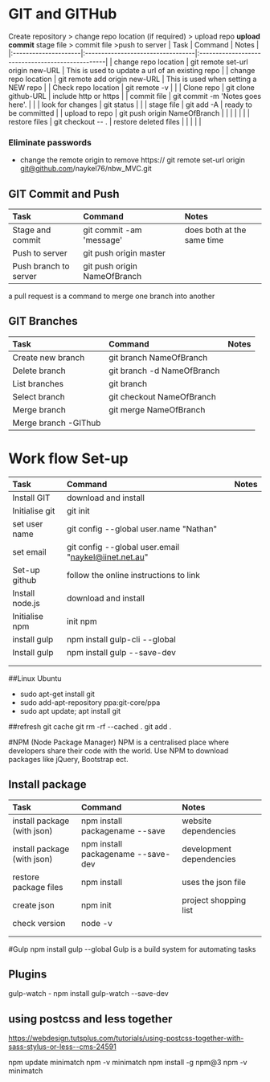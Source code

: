 # GIT and GITHub
 
Create repository > change repo location (if required) > upload repo
**upload commit** stage file > commit file >push to server
| Task                 | Command                           | Notes                                            |
|:---------------------|:----------------------------------|:-------------------------------------------------|
| change repo location | git remote set-url origin new-URL | This is used to update a url of an existing repo |
| change repo location | git remote add origin new-URL     | This is used when setting a NEW repo             |
| Check repo location  | git remote -v                     |                                                  |
| Clone repo           | git clone github-URL              | include http or https                            |
| commit file          | git commit -m 'Notes goes here'.  |                                                  |
| look for changes     | git status                        |                                                  |
| stage file           | git add -A                        | ready to be committed                            |
| upload to repo       | git push origin NameOfBranch      |                                                  |
|                      |                                   |                                                  |
| restore files        | git checkout -- .                 | restore deleted files                            |
|                      |                                   |                                                  |

### Eliminate passwords
- change the remote origin to remove https://
git remote set-url origin git@github.com/naykel76/nbw_MVC.git



## GIT Commit and Push
| Task                  | Command                      | Notes                      |
|:----------------------|:-----------------------------|:---------------------------|
| Stage and commit      | git commit -am 'message'     | does both at the same time |
| Push to server        | git push origin master       |                            |
| Push branch to server | git push origin NameOfBranch |                            |

a pull request is a command to merge one branch into another

## GIT Branches
| Task                 | Command                    | Notes |
|:---------------------|:---------------------------|:------|
| Create new branch    | git branch NameOfBranch    |       |
| Delete branch        | git branch -d NameOfBranch |       |
| List branches        | git branch                 |       |
| Select branch        | git checkout NameOfBranch  |       |
| Merge branch         | git merge NameOfBranch     |       |
| Merge branch -GIThub |                            |       |






# Work flow Set-up

| Task            | Command                                              | Notes |
|:----------------|:-----------------------------------------------------|:------|
| Install GIT     | download and install                                 |       |
| Initialise git  | git init                                             |       |
| set user name   | git config --global user.name "Nathan"               |       |
| set email       | git config --global user.email "naykel@iinet.net.au" |       |
| Set-up github   | follow the online instructions to link               |       |
| Install node.js | download and install                                 |       |
| Initialise npm  | init npm                                             |       |
| install gulp    | npm install gulp-cli --global                        |       |
| Install gulp    | npm install gulp --save-dev                          |       |
|                 |                                                      |       |
|                 |                                                      |       |

##Linux Ubuntu
- sudo apt-get install git
- sudo add-apt-repository ppa:git-core/ppa 
- sudo apt update; apt install git

##refresh git cache
git rm -rf --cached .
git add .



#NPM (Node Package Manager)
NPM is a centralised place where developers share their code with the world.
Use NPM to download packages like jQuery, Bootstrap ect.

## Install package

| Task                        | Command                            | Notes                    |
|:----------------------------|:-----------------------------------|:-------------------------|
| install package (with json) | npm install packagename --save     | website dependencies     |
| install package (with json) | npm install packagename --save-dev | development dependencies |
| restore package files       | npm install                        | uses the json file       |
| create json                 | npm init                           | project shopping list    |
| check version               | node -v                            |                          |
|                             |                                    |                          |
|                             |                                    |                          |







#Gulp
	npm install gulp --global
Gulp is a build system for automating tasks

## Plugins
gulp-watch - npm install gulp-watch --save-dev


## using postcss and less together
https://webdesign.tutsplus.com/tutorials/using-postcss-together-with-sass-stylus-or-less--cms-24591




npm update minimatch
npm -v minimatch
npm install -g npm@3
npm -v minimatch
